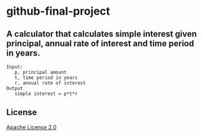 # github-final-project

## A calculator that calculates simple interest given principal, annual rate of interest and time period in years.

```
Input:
   p, principal amount
   t, time period in years
   r, annual rate of interest
Output
   simple interest = p*t*r
```

## License

[Apache License 2.0](https://choosealicense.com/licenses/apache-2.0/)

